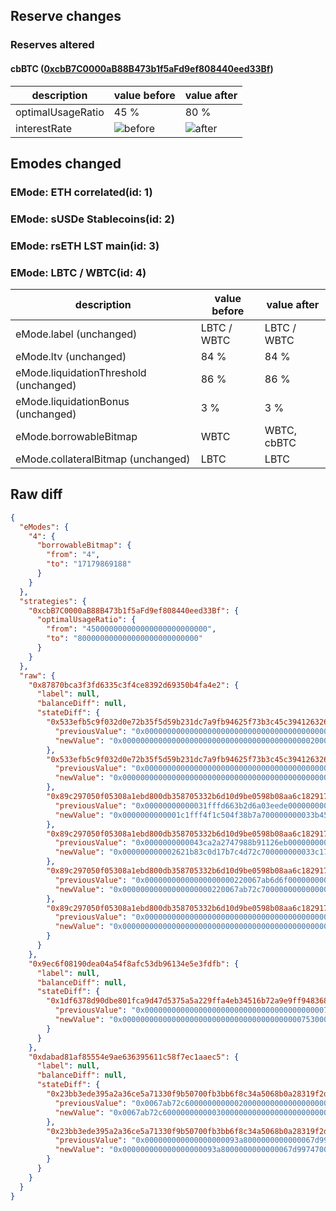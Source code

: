 ## Reserve changes

### Reserves altered

#### cbBTC ([0xcbB7C0000aB88B473b1f5aFd9ef808440eed33Bf](https://etherscan.io/address/0xcbB7C0000aB88B473b1f5aFd9ef808440eed33Bf))

| description | value before | value after |
| --- | --- | --- |
| optimalUsageRatio | 45 % | 80 % |
| interestRate | ![before](https://dash.onaave.com/api/static?variableRateSlope1=40000000000000000000000000&variableRateSlope2=3000000000000000000000000000&optimalUsageRatio=450000000000000000000000000&baseVariableBorrowRate=0&maxVariableBorrowRate=3040000000000000000000000000) | ![after](https://dash.onaave.com/api/static?variableRateSlope1=40000000000000000000000000&variableRateSlope2=3000000000000000000000000000&optimalUsageRatio=800000000000000000000000000&baseVariableBorrowRate=0&maxVariableBorrowRate=3040000000000000000000000000) |

## Emodes changed

### EMode: ETH correlated(id: 1)



### EMode: sUSDe Stablecoins(id: 2)



### EMode: rsETH LST main(id: 3)



### EMode: LBTC / WBTC(id: 4)

| description | value before | value after |
| --- | --- | --- |
| eMode.label (unchanged) | LBTC / WBTC | LBTC / WBTC |
| eMode.ltv (unchanged) | 84 % | 84 % |
| eMode.liquidationThreshold (unchanged) | 86 % | 86 % |
| eMode.liquidationBonus (unchanged) | 3 % | 3 % |
| eMode.borrowableBitmap | WBTC | WBTC, cbBTC |
| eMode.collateralBitmap (unchanged) | LBTC | LBTC |


## Raw diff

```json
{
  "eModes": {
    "4": {
      "borrowableBitmap": {
        "from": "4",
        "to": "17179869188"
      }
    }
  },
  "strategies": {
    "0xcbB7C0000aB88B473b1f5aFd9ef808440eed33Bf": {
      "optimalUsageRatio": {
        "from": "450000000000000000000000000",
        "to": "800000000000000000000000000"
      }
    }
  },
  "raw": {
    "0x87870bca3f3fd6335c3f4ce8392d69350b4fa4e2": {
      "label": null,
      "balanceDiff": null,
      "stateDiff": {
        "0x533efb5c9f032d0e72b35f5d59b231dc7a9fb94625f73b3c45c394126326354c": {
          "previousValue": "0x0000000000000000000000000000000000000000002000000000283c219820d0",
          "newValue": "0x0000000000000000000000000000000000000000002000000000283c219820d0"
        },
        "0x533efb5c9f032d0e72b35f5d59b231dc7a9fb94625f73b3c45c394126326354e": {
          "previousValue": "0x0000000000000000000000000000000000000000000000000000000000000004",
          "newValue": "0x0000000000000000000000000000000000000000000000000000000400000004"
        },
        "0x89c297050f05308a1ebd800db358705332b6d10d9be0598b08aa6c1829173df8": {
          "previousValue": "0x00000000000031fffd663b2d6a03eede00000000033b45134258ade84fe27746",
          "newValue": "0x0000000000001c1fff4f1c504f38b7a700000000033b4513d081838bd6a329fe"
        },
        "0x89c297050f05308a1ebd800db358705332b6d10d9be0598b08aa6c1829173df9": {
          "previousValue": "0x0000000000043ca2a2747988b91126eb00000000033c178eecfad3292d1c1c68",
          "newValue": "0x000000000002621b83c0d17b7c4d72c700000000033c179afbdf36bdec7a5d63"
        },
        "0x89c297050f05308a1ebd800db358705332b6d10d9be0598b08aa6c1829173dfa": {
          "previousValue": "0x00000000000000000000220067ab6d6f00000000000000000000000000000000",
          "newValue": "0x00000000000000000000220067ab72c700000000000000000000000000000000"
        },
        "0x89c297050f05308a1ebd800db358705332b6d10d9be0598b08aa6c1829173dff": {
          "previousValue": "0x0000000000000000000000000000000000000000000000000000000000047a85",
          "newValue": "0x0000000000000000000000000000000000000000000000000000000000048029"
        }
      }
    },
    "0x9ec6f08190dea04a54f8afc53db96134e5e3fdfb": {
      "label": null,
      "balanceDiff": null,
      "stateDiff": {
        "0x1df6378d90dbe801fca9d47d5375a5a229ffa4eb34516b72a9e9ff9483681050": {
          "previousValue": "0x0000000000000000000000000000000000000000753000000190000000001194",
          "newValue": "0x0000000000000000000000000000000000000000753000000190000000001f40"
        }
      }
    },
    "0xdabad81af85554e9ae636395611c58f7ec1aaec5": {
      "label": null,
      "balanceDiff": null,
      "stateDiff": {
        "0x23bb3ede395a2a36ce5a71330f9b50700fb3bb6f8c34a5068b0a28319f2df48f": {
          "previousValue": "0x0067ab72c6000000000002000000000000000000000000000000000000000000",
          "newValue": "0x0067ab72c6000000000003000000000000000000000000000000000000000000"
        },
        "0x23bb3ede395a2a36ce5a71330f9b50700fb3bb6f8c34a5068b0a28319f2df490": {
          "previousValue": "0x000000000000000000093a8000000000000067d9974700000000000000000000",
          "newValue": "0x000000000000000000093a8000000000000067d9974700000000000067ab72c7"
        }
      }
    }
  }
}
```